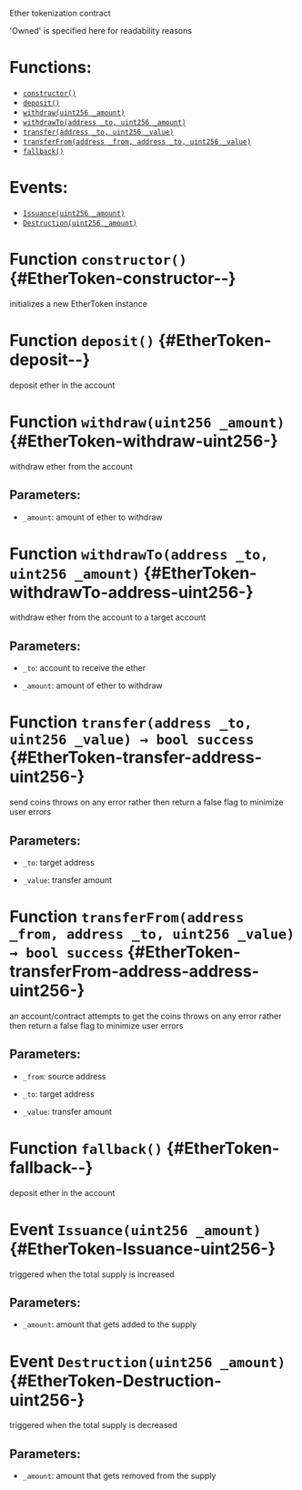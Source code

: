 Ether tokenization contract

'Owned' is specified here for readability reasons

# Functions:
- [`constructor()`](#EtherToken-constructor--)
- [`deposit()`](#EtherToken-deposit--)
- [`withdraw(uint256 _amount)`](#EtherToken-withdraw-uint256-)
- [`withdrawTo(address _to, uint256 _amount)`](#EtherToken-withdrawTo-address-uint256-)
- [`transfer(address _to, uint256 _value)`](#EtherToken-transfer-address-uint256-)
- [`transferFrom(address _from, address _to, uint256 _value)`](#EtherToken-transferFrom-address-address-uint256-)
- [`fallback()`](#EtherToken-fallback--)

# Events:
- [`Issuance(uint256 _amount)`](#EtherToken-Issuance-uint256-)
- [`Destruction(uint256 _amount)`](#EtherToken-Destruction-uint256-)

# Function `constructor()` {#EtherToken-constructor--}
initializes a new EtherToken instance
# Function `deposit()` {#EtherToken-deposit--}
deposit ether in the account
# Function `withdraw(uint256 _amount)` {#EtherToken-withdraw-uint256-}
withdraw ether from the account


## Parameters:
- `_amount`:  amount of ether to withdraw
# Function `withdrawTo(address _to, uint256 _amount)` {#EtherToken-withdrawTo-address-uint256-}
withdraw ether from the account to a target account


## Parameters:
- `_to`:      account to receive the ether

- `_amount`:  amount of ether to withdraw
# Function `transfer(address _to, uint256 _value) → bool success` {#EtherToken-transfer-address-uint256-}
send coins
throws on any error rather then return a false flag to minimize user errors


## Parameters:
- `_to`:      target address

- `_value`:   transfer amount


# Function `transferFrom(address _from, address _to, uint256 _value) → bool success` {#EtherToken-transferFrom-address-address-uint256-}
an account/contract attempts to get the coins
throws on any error rather then return a false flag to minimize user errors


## Parameters:
- `_from`:    source address

- `_to`:      target address

- `_value`:   transfer amount


# Function `fallback()` {#EtherToken-fallback--}
deposit ether in the account

# Event `Issuance(uint256 _amount)` {#EtherToken-Issuance-uint256-}
triggered when the total supply is increased


## Parameters:
- `_amount`:  amount that gets added to the supply
# Event `Destruction(uint256 _amount)` {#EtherToken-Destruction-uint256-}
triggered when the total supply is decreased


## Parameters:
- `_amount`:  amount that gets removed from the supply

